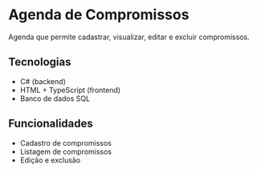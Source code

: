 # Agenda de Compromissos

Agenda que permite cadastrar, visualizar, editar e excluir compromissos.

## Tecnologias
- C# (backend)
- HTML + TypeScript (frontend)
- Banco de dados SQL

## Funcionalidades
- Cadastro de compromissos
- Listagem de compromissos
- Edição e exclusão
